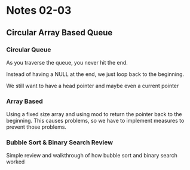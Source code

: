 # Notes 02-03

## Circular Array Based Queue
### Circular Queue
As you traverse the queue, you never hit the end.

Instead of having a NULL at the end, we just loop back to the beginning.

We still want to have a head pointer and maybe even a current pointer

### Array Based
Using a fixed size array and using mod to return the pointer back to the beginning. This causes problems, so we have to implement measures to prevent those problems.

### Bubble Sort & Binary Search Review
Simple review and walkthrough of how bubble sort and binary search worked

